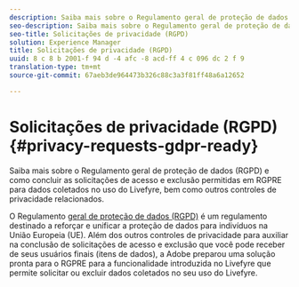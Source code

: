 ```yaml
---
description: Saiba mais sobre o Regulamento geral de proteção de dados (RGPD) e como concluir as solicitações de acesso e exclusão permitidas em RGPRE para dados coletados no uso do Livefyre, bem como outros controles de privacidade relacionados.
seo-description: Saiba mais sobre o Regulamento geral de proteção de dados (RGPD) e como concluir as solicitações de acesso e exclusão permitidas em RGPRE para dados coletados no uso do Livefyre, bem como outros controles de privacidade relacionados.
seo-title: Solicitações de privacidade (RGPD)
solution: Experience Manager
title: Solicitações de privacidade (RGPD)
uuid: 8 c 8 b 2001-f 94 d -4 afc -8 acd-ff 4 c 096 dc 2 f 9
translation-type: tm+mt
source-git-commit: 67aeb3de964473b326c88c3a3f81ff48a6a12652

---
```



# Solicitações de privacidade (RGPD){#privacy-requests-gdpr-ready}

Saiba mais sobre o Regulamento geral de proteção de dados (RGPD) e como concluir as solicitações de acesso e exclusão permitidas em RGPRE para dados coletados no uso do Livefyre, bem como outros controles de privacidade relacionados.

O Regulamento [geral de proteção de dados (RGPD)](https://adobe.io/apis/cloudplatform/gdpr.html) é um regulamento destinado a reforçar e unificar a proteção de dados para indivíduos na União Europeia (UE). Além dos outros controles de privacidade para auxiliar na conclusão de solicitações de acesso e exclusão que você pode receber de seus usuários finais (itens de dados), a Adobe preparou uma solução pronta para o RGPRE para a funcionalidade introduzida no Livefyre que permite solicitar ou excluir dados coletados no seu uso do Livefyre.
